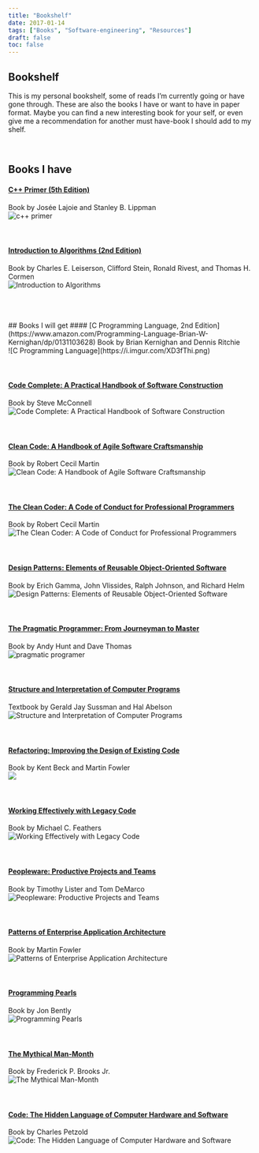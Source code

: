 ```yaml
---
title: "Bookshelf"
date: 2017-01-14
tags: ["Books", "Software-engineering", "Resources"]
draft: false
toc: false
---
```


## Bookshelf

This is my personal bookshelf, some of reads I’m currently going or have gone through. These are also the books I have or want to have in paper format. Maybe you can find a new interesting book for your self, or even give me a recommendation for another must have-book I should add to my shelf.

<br>

## Books I have
#### [C++ Primer (5th Edition) ](https://www.amazon.com/Primer-5th-Stanley-B-Lippman/dp/0321714113/ref=pd_lpo_sbs_14_t_0?_encoding=UTF8&psc=1&refRID=2AGS57QXQPVF8Y2X49KK)
Book by Josée Lajoie and Stanley B. Lippman
<br>
![c++ primer](https://i.imgur.com/snj06FS.png)
<br><br><br>

#### [Introduction to Algorithms (2nd Edition)](https://mitpress.mit.edu/books/introduction-algorithms)
Book by Charles E. Leiserson, Clifford Stein, Ronald Rivest, and Thomas H. Cormen
<br>
![Introduction to Algorithms](https://i.imgur.com/COlm7mf.png)
<br><br><br>

<br>
## Books I will get
#### [C Programming Language, 2nd Edition](https://www.amazon.com/Programming-Language-Brian-W-Kernighan/dp/0131103628)
Book by Brian Kernighan and Dennis Ritchie
<br>
![C Programming Language](https://i.imgur.com/XD3fThi.png)
<br><br><br>

#### [Code Complete: A Practical Handbook of Software Construction](https://www.amazon.com/Code-Complete-Practical-Handbook-Construction/dp/0735619670)
Book by Steve McConnell
<br>
![Code Complete: A Practical Handbook of Software Construction](https://i.imgur.com/5eggC4J.png)
<br><br><br>

#### [Clean Code: A Handbook of Agile Software Craftsmanship](https://www.amazon.com/Clean-Code-Handbook-Software-Craftsmanship/dp/0132350882/ref=sr_1_1?s=books&ie=UTF8&qid=1516450101&sr=1-1&keywords=Clean+Code%3A+A+Handbook+of+Agile+Software+Craftsmanship)
Book by Robert Cecil Martin
<br>
![Clean Code: A Handbook of Agile Software Craftsmanship](https://i.imgur.com/vCOlWzq.png)
<br><br><br>

#### [The Clean Coder: A Code of Conduct for Professional Programmers](https://www.amazon.com/Clean-Coder-Conduct-Professional-Programmers/dp/0137081073/ref=pd_bxgy_14_img_3?_encoding=UTF8&pd_rd_i=0137081073&pd_rd_r=1EWV0Y48Z9M49TD8MRDB&pd_rd_w=TPFVA&pd_rd_wg=rdSbM&psc=1&refRID=1EWV0Y48Z9M49TD8MRDB)
Book by Robert Cecil Martin
<br>
![The Clean Coder: A Code of Conduct for Professional Programmers](https://i.imgur.com/svaRmaZ.png)
<br><br><br>

#### [Design Patterns: Elements of Reusable Object-Oriented Software](https://www.amazon.com/Design-Patterns-Elements-Reusable-Object-Oriented/dp/0201633612/ref=pd_sim_14_6?_encoding=UTF8&pd_rd_i=0201633612&pd_rd_r=RX1WJ0R2BQE5TQW4FSFP&pd_rd_w=wv3d6&pd_rd_wg=u0pFp&psc=1&refRID=RX1WJ0R2BQE5TQW4FSFP)
Book by Erich Gamma, John Vlissides, Ralph Johnson, and Richard Helm
<br>
![Design Patterns: Elements of Reusable Object-Oriented Software](https://i.imgur.com/FOcXe1y.png)
<br><br><br>

#### [The Pragmatic Programmer: From Journeyman to Master](https://www.amazon.com/Pragmatic-Programmer-Journeyman-Master/dp/020161622X)
Book by Andy Hunt and Dave Thomas
<br>
![pragmatic programer](https://i.imgur.com/rL2SPXq.png)
<br><br><br>

#### [Structure and Interpretation of Computer Programs](https://mitpress.mit.edu/sicp/full-text/book/book.html)
Textbook by Gerald Jay Sussman and Hal Abelson
<br>
![Structure and Interpretation of Computer Programs](https://i.imgur.com/3wFPPH6.png)
<br><br><br>

#### [Refactoring: Improving the Design of Existing Code](https://www.amazon.com/Refactoring-Improving-Existing-Addison-Wesley-Technology-ebook/dp/B007WTFWJ6)
Book by Kent Beck and Martin Fowler
<br>
![](https://i.imgur.com/hamjrFj.png)
<br><br><br>

#### [Working Effectively with Legacy Code](https://www.amazon.com/Working-Effectively-Legacy-Michael-Feathers/dp/0131177052)
Book by Michael C. Feathers
<br>
![Working Effectively with Legacy Code](https://i.imgur.com/lgY9JFj.png)
<br><br><br>

#### [Peopleware: Productive Projects and Teams](https://www.amazon.com/Peopleware-Productive-Projects-Teams-3rd/dp/0321934113)
Book by Timothy Lister and Tom DeMarco
<br>
![Peopleware: Productive Projects and Teams](https://i.imgur.com/28o4Mcc.png)
<br><br><br>

#### [Patterns of Enterprise Application Architecture](https://www.amazon.com/Patterns-Enterprise-Application-Architecture-Martin/dp/0321127420/ref=pd_sim_14_22?_encoding=UTF8&pd_rd_i=0321127420&pd_rd_r=RY8VVWK83WREQJNWN7NV&pd_rd_w=URTnq&pd_rd_wg=Dx8KM&psc=1&refRID=RY8VVWK83WREQJNWN7NV)
Book by Martin Fowler
<br>
![Patterns of Enterprise Application Architecture](https://i.imgur.com/1tp16iF.png)
<br><br><br>

#### [Programming Pearls](https://www.amazon.com/Programming-Pearls-2nd-Jon-Bentley/dp/0201657880/ref=sr_1_1?s=books&ie=UTF8&qid=1516459515&sr=1-1&keywords=Programming+Pearls)
Book by Jon Bently
<br>
![Programming Pearls](https://i.imgur.com/BEhMdud.png)
<br><br><br>

#### [The Mythical Man-Month](https://www.amazon.com/Mythical-Man-Month-Software-Engineering-Anniversary/dp/0201835959/ref=pd_sim_14_15?_encoding=UTF8&pd_rd_i=0201835959&pd_rd_r=ZKN1W83HB5TH0SVQ8WJQ&pd_rd_w=mzMfH&pd_rd_wg=myzhy&psc=1&refRID=ZKN1W83HB5TH0SVQ8WJQ)
Book by Frederick P. Brooks Jr.
<br>
![The Mythical Man-Month](https://i.imgur.com/Bx8xMoz.png)
<br><br><br>

#### [Code: The Hidden Language of Computer Hardware and Software](https://www.amazon.com/Code-Language-Computer-Hardware-Software/dp/0735611319)
Book by Charles Petzold
<br>
![Code: The Hidden Language of Computer Hardware and Software](https://i.imgur.com/yysdrs7.png)

